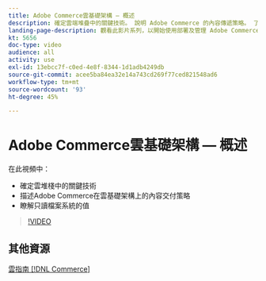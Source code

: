 ```yaml
---
title: Adobe Commerce雲基礎架構 — 概述
description: 確定雲端堆疊中的關鍵技術。 說明 Adobe Commerce 的內容傳遞策略。 了解唯讀檔案系統的價值。
landing-page-description: 觀看此影片系列，以開始使用部署及管理 Adobe Commerce 所用的雲端基礎結構。
kt: 5656
doc-type: video
audience: all
activity: use
exl-id: 13ebcc7f-c0ed-4e8f-8344-1d1adb4249db
source-git-commit: acee5ba84ea32e14a743cd269f77ced821548ad6
workflow-type: tm+mt
source-wordcount: '93'
ht-degree: 45%

---
```


# Adobe Commerce雲基礎架構 — 概述

在此視頻中：

- 確定雲堆棧中的關鍵技&#x200B;術
- 描述Adobe Commerce在雲基礎架構上的內容交付策略
- 瞭解只讀檔案系統的值

>[!VIDEO](https://video.tv.adobe.com/v/35298?quality=12&learn=on)

## 其他資源

[雲指南 [!DNL Commerce]](https://devdocs.magento.com/cloud/bk-cloud.html)
